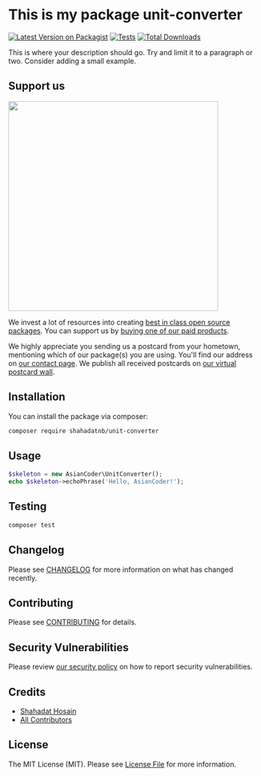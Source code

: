 # This is my package unit-converter

[![Latest Version on Packagist](https://img.shields.io/packagist/v/shahadatnb/unit-converter.svg?style=flat-square)](https://packagist.org/packages/shahadatnb/unit-converter)
[![Tests](https://img.shields.io/github/actions/workflow/status/shahadatnb/unit-converter/run-tests.yml?branch=main&label=tests&style=flat-square)](https://github.com/shahadatnb/unit-converter/actions/workflows/run-tests.yml)
[![Total Downloads](https://img.shields.io/packagist/dt/shahadatnb/unit-converter.svg?style=flat-square)](https://packagist.org/packages/shahadatnb/unit-converter)

This is where your description should go. Try and limit it to a paragraph or two. Consider adding a small example.

## Support us

[<img src="https://github-ads.s3.eu-central-1.amazonaws.com/unit-converter.jpg?t=1" width="419px" />](https://spatie.be/github-ad-click/unit-converter)

We invest a lot of resources into creating [best in class open source packages](https://spatie.be/open-source). You can support us by [buying one of our paid products](https://spatie.be/open-source/support-us).

We highly appreciate you sending us a postcard from your hometown, mentioning which of our package(s) you are using. You'll find our address on [our contact page](https://spatie.be/about-us). We publish all received postcards on [our virtual postcard wall](https://spatie.be/open-source/postcards).

## Installation

You can install the package via composer:

```bash
composer require shahadatnb/unit-converter
```

## Usage

```php
$skeleton = new AsianCoder\UnitConverter();
echo $skeleton->echoPhrase('Hello, AsianCoder!');
```

## Testing

```bash
composer test
```

## Changelog

Please see [CHANGELOG](CHANGELOG.md) for more information on what has changed recently.

## Contributing

Please see [CONTRIBUTING](https://github.com/spatie/.github/blob/main/CONTRIBUTING.md) for details.

## Security Vulnerabilities

Please review [our security policy](../../security/policy) on how to report security vulnerabilities.

## Credits

- [Shahadat Hosain](https://github.com/shahadatnb)
- [All Contributors](../../contributors)

## License

The MIT License (MIT). Please see [License File](LICENSE.md) for more information.
